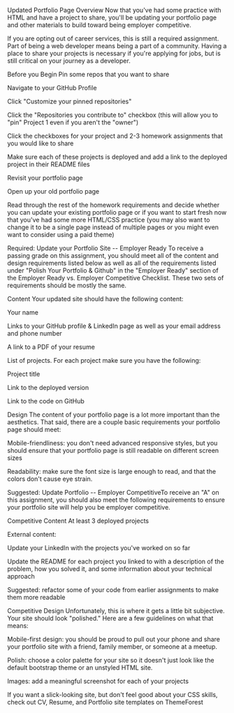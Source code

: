 Updated Portfolio Page
Overview
Now that you've had some practice with HTML and have a project to share, you'll be updating your portfolio 
page and other materials to build toward being employer competitive.

If you are opting out of career services, this is still a required assignment. Part of being a web 
developer means being a part of a community. Having a place to share your projects is necessary if you're applying for jobs, but is still critical on your journey as a developer.

Before you Begin
Pin some repos that you want to share

Navigate to your GitHub Profile

Click "Customize your pinned repositories"

Click the "Repositories you contribute to" checkbox (this will allow you to "pin" Project 1 even if you aren't the "owner")

Click the checkboxes for your project and 2-3 homework assignments that you would like to share

Make sure each of these projects is deployed and add a link to the deployed project in their README files

Revisit your portfolio page

Open up your old portfolio page

Read through the rest of the homework requirements and decide whether you can update your existing portfolio page or if you want to start fresh now that you've had some more HTML/CSS practice (you may also want to change it to be a single page instead of multiple pages or you might even want to consider using a paid theme)

Required: Update your Portfolio Site -- Employer Ready
To receive a passing grade on this assignment, you should meet all of the content and design requirements listed below as well as all of the requirements listed under "Polish Your Portfolio & Github" in the "Employer Ready" section of the Employer Ready vs. Employer Competitive Checklist. These two sets of requirements should be mostly the same.

Content
Your updated site should have the following content:

Your name

Links to your GitHub profile & LinkedIn page as well as your email address and phone number

A link to a PDF of your resume

List of projects. For each project make sure you have the following:

Project title

Link to the deployed version

Link to the code on GitHub

Design
The content of your portfolio page is a lot more important than the aesthetics. That said, there are a couple basic requirements your portfolio page should meet:

Mobile-friendliness: you don't need advanced responsive styles, but you should ensure that your portfolio page is still readable on different screen sizes

Readability: make sure the font size is large enough to read, and that the colors don't cause eye strain.

Suggested: Update Portfolio -- Employer CompetitiveTo receive an "A" on this assignment, you should also meet the following requirements to ensure your portfolio site will help you be employer competitive.

Competitive Content
At least 3 deployed projects

External content:

Update your LinkedIn with the projects you've worked on so far

Update the README for each project you linked to with a description of the problem, how you solved it, and some information about your technical approach

Suggested: refactor some of your code from earlier assignments to make them more readable

Competitive Design
Unfortunately, this is where it gets a little bit subjective. Your site should look "polished." Here are a few guidelines on what that means:

Mobile-first design: you should be proud to pull out your phone and share your portfolio site with a friend, family member, or someone at a meetup.

Polish: choose a color palette for your site so it doesn't just look like the default bootstrap theme or an unstyled HTML site.

Images: add a meaningful screenshot for each of your projects

If you want a slick-looking site, but don't feel good about your CSS skills, check out CV, Resume, and Portfolio site templates on ThemeForest